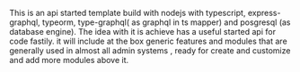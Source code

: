 This is an api started template build with nodejs with typescript, express-graphql, typeorm, type-graphql( as graphql in ts mapper) and posgresql (as database engine). The idea with it is achieve has a useful started api for code fastily. it will include at the box generic features and modules that are generally used in almost all admin systems , ready for create and customize and add more modules above it.
